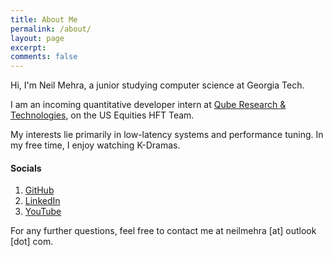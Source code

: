 ```yaml
---
title: About Me
permalink: /about/
layout: page
excerpt: 
comments: false
---
```


Hi, I'm Neil Mehra, a junior studying computer science at Georgia Tech. 

I am an incoming quantitative developer intern at [Qube Research & Technologies](https://www.qube-rt.com/), 
on the US Equities HFT Team.

My interests lie primarily in low-latency systems and performance tuning. In my free time, I enjoy watching K-Dramas.

#### Socials

1. [GitHub](https://github.com/neilmehra/)
2. [LinkedIn](https://www.linkedin.com/in/nemehra/)
3. [YouTube](https://www.youtube.com/@neilmehra_)

For any further questions, feel free to contact me at neilmehra [at] outlook [dot] com.
